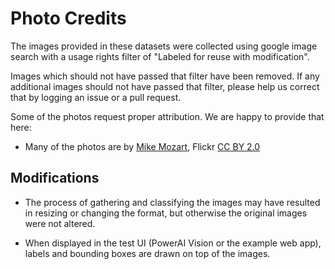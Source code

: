 # Photo Credits

The images provided in these datasets were collected using
google image search with a usage rights filter of
"Labeled for reuse with modification".

Images which should not have passed that filter have been removed.
If any additional images should not have passed that filter, please
help us correct that by logging an issue or a pull request.

Some of the photos request proper attribution. We are happy
to provide that here:

* Many of the photos are by [Mike Mozart](https://www.flickr.com/photos/jeepersmedia/14287454177/), Flickr [CC BY 2.0](https://creativecommons.org/licenses/by/2.0/)

## Modifications

* The process of gathering and classifying the images may have resulted in resizing or changing the format, but otherwise the original images were not altered.

* When displayed in the test UI (PowerAI Vision or the example web app), labels and bounding boxes are drawn on top of the images.
